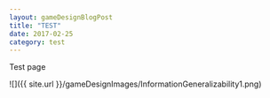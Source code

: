 ```yaml
---
layout: gameDesignBlogPost
title: "TEST"
date: 2017-02-25
category: test
---
```


Test page

![]({{ site.url }}/gameDesignImages/InformationGeneralizability1.png)
